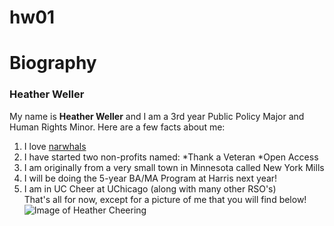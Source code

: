 # hw01

# Biography
### Heather Weller
My name is **Heather Weller** and I am a 3rd year Public Policy Major and Human Rights Minor. Here are a few facts about me:
1. I love [narwhals](https://en.wikipedia.org/wiki/Narwhal)
2. I have started two non-profits named:
*Thank a Veteran
*Open Access
3. I am originally from a very small town in Minnesota called New York Mills
4. I will be doing the 5-year BA/MA Program at Harris next year!
5. I am in UC Cheer at UChicago (along with many other RSO's)  
That's all for now, except for a picture of me that you will find below!
![Image of Heather Cheering](https://images.app.goo.gl/PXGh3yXquYX8ScYU8)
